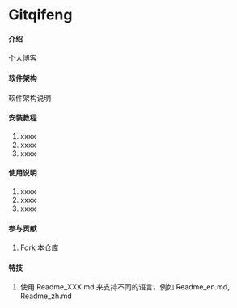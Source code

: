# Gitqifeng

#### 介绍
个人博客

#### 软件架构
软件架构说明


#### 安装教程

1.  xxxx
2.  xxxx
3.  xxxx

#### 使用说明

1.  xxxx
2.  xxxx
3.  xxxx

#### 参与贡献

1.  Fork 本仓库


#### 特技

1.  使用 Readme\_XXX.md 来支持不同的语言，例如 Readme\_en.md, Readme\_zh.md

